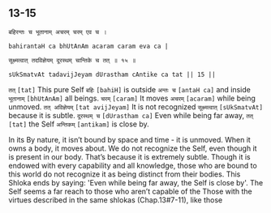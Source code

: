 ## 13-15


```shloka-sa
बहिरन्तः च भूतानाम् अचरम् चरम् एव च ।
```
```shloka-sa-hk
bahirantaH ca bhUtAnAm acaram caram eva ca |
```
```shloka-sa
सूक्ष्मत्वात् तदविज्ञेयम् दूरस्थम् चान्तिके च तत् ॥ १५ ॥
```
```shloka-sa-hk
sUkSmatvAt tadavijJeyam dUrastham cAntike ca tat || 15 ||
```

`तत्` `[tat]` This pure Self `बहिः` `[bahiH]` is outside `अन्तः च` `[antaH ca]` and inside `भूतानाम्` `[bhUtAnAm]` all beings. `चरम्` `[caram]` It moves `अचरम्` `[acaram]` while being unmoved. `तत् अविज्ञेयम्` `[tat avijJeyam]` It is not recognized `सूक्ष्मत्वात्` `[sUkSmatvAt]` because it is subtle. `दूरस्थम् च` `[dUrastham ca]` Even while being far away, `तत्` `[tat]` the Self `अन्तिकम्` `[antikam]` is close by.

In its 
By nature, it isn’t bound by space and time - it is unmoved. When it owns a body, it moves about.
We do not recognize the Self, even though it is present in our body. That’s because it is extremely subtle. Though it is endowed with every capability and all knowledge, those who are bound to this world do not recognize it as being distinct from their bodies. 
This Shloka ends by saying: 'Even while being far away, the Self is close by'. 
The Self seems a far reach to those who aren’t capable of the 
Those with the virtues described in the same shlokas (Chap.13#7-11), like those 

